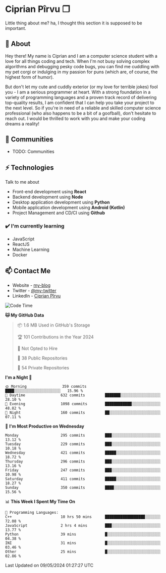 # Ciprian Pîrvu ❐

Little thing about me? ha, I thought this section it is supposed to be important.

## 🧐 About

Hey there! My name is Ciprian and I am a computer science student with a love for all things coding and tech. When I'm not busy solving complex algorithms and debugging pesky code bugs, you can find me cuddling with my pet corgi or indulging in my passion for puns (which are, of course, the highest form of humor).

But don't let my cute and cuddly exterior (or my love for terrible jokes) fool you - I am a serious programmer at heart. With a strong foundation in a variety of programming languages and a proven track record of delivering top-quality results, I am confident that I can help you take your project to the next level. So if you're in need of a reliable and skilled computer science professional (who also happens to be a bit of a goofball), don't hesitate to reach out. I would be thrilled to work with you and make your coding dreams a reality!

## 👯 Communities

-   TODO: Communities

## ⚡ Technologies

Talk to me about

-   Front-end development using **React**
-   Backend development using **Node**
-   Desktop application development using **Python**
-   Mobile application development using **Android (Kotlin)**
-   Project Management and CD/CI using **Github**

### ✔️ I'm currently learning

-   JavaScript
-   ReactJS
-   Machine Learning
-   Docker

## 📫 Contact Me

-   Website - [my-blog]()
-   Twitter - [@my-twitter]()
-   LinkedIn - [Ciprian Pîrvu](https://www.linkedin.com/in/p%C3%AErvu-ciprian-cristian-4415991b1/)

<!--START_SECTION:waka-->
![Code Time](http://img.shields.io/badge/Code%20Time-2%2C029%20hrs%2025%20mins-blue)

**🐱 My GitHub Data** 

> 📦 1.6 MB Used in GitHub's Storage 
 > 
> 🏆 101 Contributions in the Year 2024
 > 
> 🚫 Not Opted to Hire
 > 
> 📜 38 Public Repositories 
 > 
> 🔑 54 Private Repositories 
 > 
**I'm a Night 🦉** 

```text
🌞 Morning                359 commits         ████░░░░░░░░░░░░░░░░░░░░░   15.96 % 
🌆 Daytime                632 commits         ███████░░░░░░░░░░░░░░░░░░   28.10 % 
🌃 Evening                1098 commits        ████████████░░░░░░░░░░░░░   48.82 % 
🌙 Night                  160 commits         ██░░░░░░░░░░░░░░░░░░░░░░░   07.11 % 
```
📅 **I'm Most Productive on Wednesday** 

```text
Monday                   295 commits         ███░░░░░░░░░░░░░░░░░░░░░░   13.12 % 
Tuesday                  229 commits         ███░░░░░░░░░░░░░░░░░░░░░░   10.18 % 
Wednesday                421 commits         █████░░░░░░░░░░░░░░░░░░░░   18.72 % 
Thursday                 296 commits         ███░░░░░░░░░░░░░░░░░░░░░░   13.16 % 
Friday                   247 commits         ███░░░░░░░░░░░░░░░░░░░░░░   10.98 % 
Saturday                 411 commits         █████░░░░░░░░░░░░░░░░░░░░   18.27 % 
Sunday                   350 commits         ████░░░░░░░░░░░░░░░░░░░░░   15.56 % 
```


📊 **This Week I Spent My Time On** 

```text
💬 Programming Languages: 
C++                      10 hrs 50 mins      ██████████████████░░░░░░░   72.08 % 
JavaScript               2 hrs 4 mins        ███░░░░░░░░░░░░░░░░░░░░░░   13.77 % 
Python                   39 mins             █░░░░░░░░░░░░░░░░░░░░░░░░   04.38 % 
INI                      31 mins             █░░░░░░░░░░░░░░░░░░░░░░░░   03.46 % 
Other                    25 mins             █░░░░░░░░░░░░░░░░░░░░░░░░   02.86 % 
```


 Last Updated on 09/05/2024 01:27:27 UTC
<!--END_SECTION:waka-->
